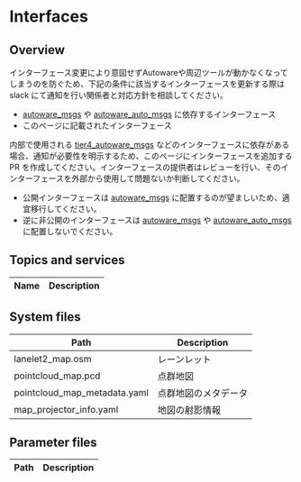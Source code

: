 # Interfaces

## Overview

インターフェース変更により意図せずAutowareや周辺ツールが動かなくなってしまうのを防ぐため、下記の条件に該当するインターフェースを更新する際は slack にて通知を行い関係者と対応方針を相談してください。

- [autoware_msgs](https://github.com/autowarefoundation/autoware_msgs) や [autoware_auto_msgs](https://github.com/tier4/autoware_auto_msgs) に依存するインターフェース
- このページに記載されたインターフェース

内部で使用される [tier4_autoware_msgs](https://github.com/tier4/tier4_autoware_msgs) などのインターフェースに依存がある場合、通知が必要性を明示するため、このページにインターフェースを追加する PR を作成してください。インターフェースの提供者はレビューを行い、そのインターフェースを外部から使用して問題ないか判断してください。

- 公開インターフェースは [autoware_msgs](https://github.com/autowarefoundation/autoware_msgs) に配置するのが望ましいため、適宜移行してください。
- 逆に非公開のインターフェースは [autoware_msgs](https://github.com/autowarefoundation/autoware_msgs) や [autoware_auto_msgs](https://github.com/tier4/autoware_auto_msgs) に配置しないでください。

## Topics and services

| Name | Description |
| ---- | ----------- |

## System files

| Path                         | Description          |
| ---------------------------- | -------------------- |
| lanelet2_map.osm             | レーンレット         |
| pointcloud_map.pcd           | 点群地図             |
| pointcloud_map_metadata.yaml | 点群地図のメタデータ |
| map_projector_info.yaml      | 地図の射影情報       |

## Parameter files

| Path | Description |
| ---- | ----------- |
